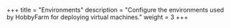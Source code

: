 +++
title = "Environments"
description = "Configure the environments used by HobbyFarm for deploying virtual machines."
weight = 3
+++